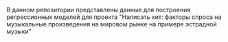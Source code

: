 В данном репозитории представлены данные для построения регрессионных моделей для проекта "Написать хит: факторы спроса на музыкальные произведения на мировом рынке на примере эстрадной музыки"
